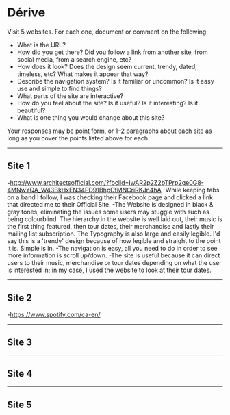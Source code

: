 # Dérive

Visit 5 websites. For each one, document or comment on the following:
* What is the URL?
* How did you get there? Did you follow a link from another site, from social media, from a search engine, etc?
* How does it look? Does the design seem current, trendy, dated, timeless, etc? What makes it appear that way?
* Describe the navigation system? Is it familiar or uncommon? Is it easy use and simple to find things?
* What parts of the site are interactive?
* How do you feel about the site? Is it useful? Is it interesting? Is it beautiful?
* What is one thing you would change about this site?

Your responses may be point form, or 1–2 paragraphs about each site as long as you cover the points listed above for each.

---
## Site 1
-http://www.architectsofficial.com/?fbclid=IwAR2p2Z2bTPrp2qe0G8-4MNwYQA_W43BkHxEN34PD91BhpCfMNCriRKJn4hA
-While keeping tabs on a band I follow, I was checking their Facebook page and clicked a link that directed me to their Official Site.
-The Website is designed in black & gray tones, eliminating the issues some users may stuggle with such as being colourblind. The hierarchy in the website is well laid out, their music is the first thing featured, then tour dates, their merchandise and lastly their mailing list subscription. The Typography is also large and easily legible. I'd say this is a 'trendy' design because of how legible and straight to the point it is. Simple is in.
-The navigation is easy, all you need to do in order to see more information is scroll up/down.
-The site is useful because it can direct users to their music, merchandise or tour dates depending on what the user is interested in; in my case, I used the website to look at their tour dates.


---
## Site 2
-https://www.spotify.com/ca-en/



---
## Site 3




---
## Site 4




---
## Site 5



